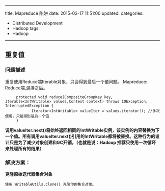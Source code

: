﻿----
title: Mapreduce 陷阱
date: 2015-03-17 11:51:00
updated:
categories: 

- Distributed Development
- Hadoop
tags:
- Hadoop
----
## 重复值
### 问题描述
重复使用Reduce端Iterable对象，只会得到最后一个值问题。
Mapreduce:  Reduce端,混排之后。
```
     protected void reduce(CompositeGroupKey key, Iterable<IntWritable> values,Context context) throws IOException, InterruptedException {
            Iterator<IntWritable> valueIter = values.iterator(); //多次使用，只能得到最后一个值
     }
```

**调用valueIter.next()将始终返回相同的IntWritable实例，该实例的内容替换为下一个值。所有调用valueIter.next()引用的IntWritable都将被替换。这种行为的设计只是为了减少对象创建和GC开销。（也就是说：Hadoop 推荐只使用一次循环来处理所有的结果）**

### 解决方案：
**克隆原始迭代器集合对象**
```
使用 WritableUtils.clone() 克隆你的集合对象。
```